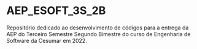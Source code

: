 # AEP_ESOFT_3S_2B
Repositório dedicado ao desenvolvimento de códigos para a entrega da AEP do Terceiro Semestre Segundo Bimestre do curso de Engenharia de Software da Cesumar em 2022.
